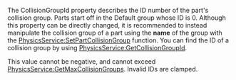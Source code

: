 The CollisionGroupId property describes the ID number of the part's collision group. Parts start off in the Default group whose ID is 0. Although this property can be directly changed, it is recommended to instead manipulate the collision group of a part using the **name** of the group with the [PhysicsService:SetPartCollisionGroup](https://developer.roblox.com/en-us/api-reference/function/PhysicsService/SetPartCollisionGroup) function. You can find the ID of a collision group by using [PhysicsService:GetCollisionGroupId](https://developer.roblox.com/en-us/api-reference/function/PhysicsService/GetCollisionGroupId).

This value cannot be negative, and cannot exceed [PhysicsService:GetMaxCollisionGroups](https://developer.roblox.com/en-us/api-reference/function/PhysicsService/GetMaxCollisionGroups). Invalid IDs are clamped.
